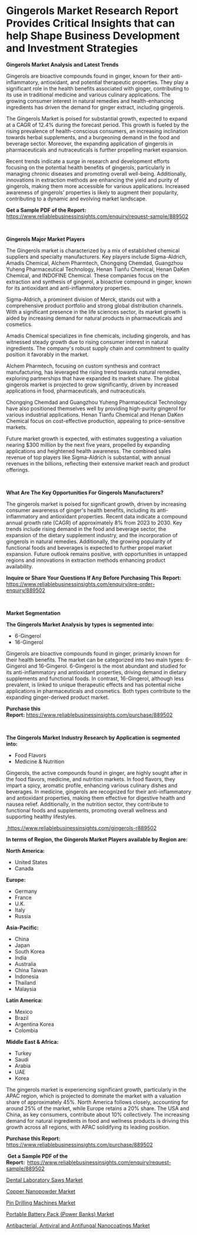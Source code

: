 <p><h1>Gingerols Market Research Report Provides Critical Insights that can help Shape Business Development and Investment Strategies</h1></p><p><strong>Gingerols Market Analysis and Latest Trends</strong></p>
<p><p>Gingerols are bioactive compounds found in ginger, known for their anti-inflammatory, antioxidant, and potential therapeutic properties. They play a significant role in the health benefits associated with ginger, contributing to its use in traditional medicine and various culinary applications. The growing consumer interest in natural remedies and health-enhancing ingredients has driven the demand for ginger extract, including gingerols.</p><p>The Gingerols Market is poised for substantial growth, expected to expand at a CAGR of 12.4% during the forecast period. This growth is fueled by the rising prevalence of health-conscious consumers, an increasing inclination towards herbal supplements, and a burgeoning demand in the food and beverage sector. Moreover, the expanding application of gingerols in pharmaceuticals and nutraceuticals is further propelling market expansion.</p><p>Recent trends indicate a surge in research and development efforts focusing on the potential health benefits of gingerols, particularly in managing chronic diseases and promoting overall well-being. Additionally, innovations in extraction methods are enhancing the yield and purity of gingerols, making them more accessible for various applications. Increased awareness of gingerols’ properties is likely to augment their popularity, contributing to a dynamic and evolving market landscape.</p></p>
<p><strong>Get a Sample PDF of the Report:&nbsp;</strong> <a href="https://www.reliablebusinessinsights.com/enquiry/request-sample/889502?utm_campaign=1121&utm_medium=2&utm_source=Github&utm_content=ia&utm_term=09112024&utm_id=gingerols">https://www.reliablebusinessinsights.com/enquiry/request-sample/889502</a></p>
<p>&nbsp;</p>
<p><strong>Gingerols Major Market Players</strong></p>
<p><p>The Gingerols market is characterized by a mix of established chemical suppliers and specialty manufacturers. Key players include Sigma-Aldrich, Amadis Chemical, Alchem Pharmtech, Chongqing Chemdad, Guangzhou Yuheng Pharmaceutical Technology, Henan Tianfu Chemical, Henan DaKen Chemical, and INDOFINE Chemical. These companies focus on the extraction and synthesis of gingerol, a bioactive compound in ginger, known for its antioxidant and anti-inflammatory properties.</p><p>Sigma-Aldrich, a prominent division of Merck, stands out with a comprehensive product portfolio and strong global distribution channels. With a significant presence in the life sciences sector, its market growth is aided by increasing demand for natural products in pharmaceuticals and cosmetics.</p><p>Amadis Chemical specializes in fine chemicals, including gingerols, and has witnessed steady growth due to rising consumer interest in natural ingredients. The company's robust supply chain and commitment to quality position it favorably in the market.</p><p>Alchem Pharmtech, focusing on custom synthesis and contract manufacturing, has leveraged the rising trend towards natural remedies, exploring partnerships that have expanded its market share. The global gingerols market is projected to grow significantly, driven by increased applications in food, pharmaceuticals, and nutraceuticals.</p><p>Chongqing Chemdad and Guangzhou Yuheng Pharmaceutical Technology have also positioned themselves well by providing high-purity gingerol for various industrial applications. Henan Tianfu Chemical and Henan DaKen Chemical focus on cost-effective production, appealing to price-sensitive markets.</p><p>Future market growth is expected, with estimates suggesting a valuation nearing $300 million by the next five years, propelled by expanding applications and heightened health awareness. The combined sales revenue of top players like Sigma-Aldrich is substantial, with annual revenues in the billions, reflecting their extensive market reach and product offerings.</p></p>
<p>&nbsp;</p>
<p><strong>What Are The Key Opportunities For Gingerols Manufacturers?</strong></p>
<p><p>The gingerols market is poised for significant growth, driven by increasing consumer awareness of ginger's health benefits, including its anti-inflammatory and antioxidant properties. Recent data indicate a compound annual growth rate (CAGR) of approximately 8% from 2023 to 2030. Key trends include rising demand in the food and beverage sector, the expansion of the dietary supplement industry, and the incorporation of gingerols in natural remedies. Additionally, the growing popularity of functional foods and beverages is expected to further propel market expansion. Future outlook remains positive, with opportunities in untapped regions and innovations in extraction methods enhancing product availability.</p></p>
<p><strong>Inquire or Share Your Questions If Any Before Purchasing This Report:</strong> <a href="https://www.reliablebusinessinsights.com/enquiry/pre-order-enquiry/889502?utm_campaign=1121&utm_medium=2&utm_source=Github&utm_content=ia&utm_term=09112024&utm_id=gingerols">https://www.reliablebusinessinsights.com/enquiry/pre-order-enquiry/889502</a></p>
<p>&nbsp;</p>
<p><strong>Market Segmentation</strong></p>
<p><strong>The Gingerols Market Analysis by types is segmented into:</strong></p>
<p><ul><li>6-Gingerol</li><li>16-Gingerol</li></ul></p>
<p><p>Gingerols are bioactive compounds found in ginger, primarily known for their health benefits. The market can be categorized into two main types: 6-Gingerol and 16-Gingerol. 6-Gingerol is the most abundant and studied for its anti-inflammatory and antioxidant properties, driving demand in dietary supplements and functional foods. In contrast, 16-Gingerol, although less prevalent, is linked to unique therapeutic effects and has potential niche applications in pharmaceuticals and cosmetics. Both types contribute to the expanding ginger-derived product market.</p></p>
<p><strong>Purchase this Report:&nbsp;</strong><a href="https://www.reliablebusinessinsights.com/purchase/889502?utm_campaign=1121&utm_medium=2&utm_source=Github&utm_content=ia&utm_term=09112024&utm_id=gingerols">https://www.reliablebusinessinsights.com/purchase/889502</a></p>
<p>&nbsp;</p>
<p><strong>The Gingerols Market Industry Research by Application is segmented into:</strong></p>
<p><ul><li>Food Flavors</li><li>Medicine & Nutrition</li></ul></p>
<p><p>Gingerols, the active compounds found in ginger, are highly sought after in the food flavors, medicine, and nutrition markets. In food flavors, they impart a spicy, aromatic profile, enhancing various culinary dishes and beverages. In medicine, gingerols are recognized for their anti-inflammatory and antioxidant properties, making them effective for digestive health and nausea relief. Additionally, in the nutrition sector, they contribute to functional foods and supplements, promoting overall wellness and supporting healthy lifestyles.</p></p>
<p><a href="https://www.reliablebusinessinsights.com/gingerols-r889502?utm_campaign=1121&utm_medium=2&utm_source=Github&utm_content=ia&utm_term=09112024&utm_id=gingerols">&nbsp;https://www.reliablebusinessinsights.com/gingerols-r889502</a></p>
<p><strong>In terms of Region, the Gingerols Market Players available by Region are:</strong></p>
<p>
    <p> <strong> North America: </strong>
        <ul>
            <li>United States</li>
            <li>Canada</li>
        </ul>
        </p> 
    <p> <strong> Europe: </strong>
        <ul>
            <li>Germany</li>
            <li>France</li>
            <li>U.K.</li>
            <li>Italy</li>
            <li>Russia</li>
        </ul>
        </p> 
    <p> <strong> Asia-Pacific: </strong>
        <ul>
            <li>China</li>
            <li>Japan</li>
            <li>South Korea</li>
            <li>India</li>
            <li>Australia</li>
            <li>China Taiwan</li>
            <li>Indonesia</li>
            <li>Thailand</li>
            <li>Malaysia</li>
        </ul>
        </p> 
    <p> <strong> Latin America: </strong>
        <ul>
            <li>Mexico</li>
            <li>Brazil</li>
            <li>Argentina Korea</li>
            <li>Colombia</li>
        </ul>
        </p> 
    <p> <strong> Middle East & Africa: </strong>
        <ul>
            <li>Turkey</li>
            <li>Saudi</li>
            <li>Arabia</li>
            <li>UAE</li>
            <li>Korea</li>
        </ul>
    </p>
    </p>
<p><p>The gingerols market is experiencing significant growth, particularly in the APAC region, which is projected to dominate the market with a valuation share of approximately 45%. North America follows closely, accounting for around 25% of the market, while Europe retains a 20% share. The USA and China, as key consumers, contribute about 10% collectively. The increasing demand for natural ingredients in food and wellness products is driving this growth across all regions, with APAC solidifying its leading position.</p></p>
<p><strong>Purchase this Report: </strong><a href="https://www.reliablebusinessinsights.com/purchase/889502?utm_campaign=1121&utm_medium=2&utm_source=Github&utm_content=ia&utm_term=09112024&utm_id=gingerols">https://www.reliablebusinessinsights.com/purchase/889502</a></p>
<p>&nbsp;<strong>Get a Sample PDF of the Report:&nbsp;&nbsp;</strong><a href="https://www.reliablebusinessinsights.com/enquiry/request-sample/889502?utm_campaign=1121&utm_medium=2&utm_source=Github&utm_content=ia&utm_term=09112024&utm_id=gingerols">https://www.reliablebusinessinsights.com/enquiry/request-sample/889502</a></p>
<p><strong></strong></p>
<p><p><a href="https://issuu.com/reportprime-2/docs/dental-laboratory-saws-market-size-_d8e5faee47fc5a?utm_campaign=1121&utm_medium=2&utm_source=Github&utm_content=ia&utm_term=09112024&utm_id=gingerols">Dental Laboratory Saws Market</a></p><p><a href="https://github.com/wendisyqf/Market-Research-Report-List-1/blob/main/copper-nanopowder-market.md?utm_campaign=1121&utm_medium=2&utm_source=Github&utm_content=ia&utm_term=09112024&utm_id=gingerols">Copper Nanopowder Market</a></p><p><a href="https://issuu.com/reportprime-2/docs/pin-drilling-machines-market-size-2_f40c81e91f3b2f?utm_campaign=1121&utm_medium=2&utm_source=Github&utm_content=ia&utm_term=09112024&utm_id=gingerols">Pin Drilling Machines Market</a></p><p><a href="https://www.linkedin.com/pulse/portable-battery-pack-power-banks-market-global-trends-forecast-aw3df?utm_campaign=1121&utm_medium=2&utm_source=Github&utm_content=ia&utm_term=09112024&utm_id=gingerols">Portable Battery Pack (Power Banks) Market</a></p><p><a href="https://github.com/sharitatri97/Market-Research-Report-List-1/blob/main/antibacterial-antiviral-and-antifungal-nanocoatings-market.md?utm_campaign=1121&utm_medium=2&utm_source=Github&utm_content=ia&utm_term=09112024&utm_id=gingerols">Antibacterial, Antiviral and Antifungal Nanocoatings Market</a></p></p>